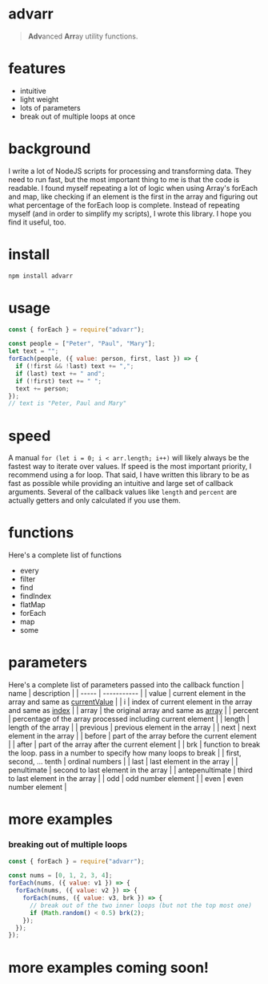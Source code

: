 # advarr
> **Adv**anced **Arr**ay utility functions.  

# features
- intuitive
- light weight
- lots of parameters
- break out of multiple loops at once

# background
I write a lot of NodeJS scripts for processing and transforming data.  They need to run fast, but the most important thing to me is that the code is readable.  I found myself repeating a lot of logic when using Array's forEach and map, like checking if an element is the first in the array and figuring out what percentage of the forEach loop is complete.  Instead of repeating myself (and in order to simplify my scripts), I wrote this library.  I hope you find it useful, too.

# install
```bash
npm install advarr
```

# usage
```javascript
const { forEach } = require("advarr");

const people = ["Peter", "Paul", "Mary"];
let text = "";
forEach(people, ({ value: person, first, last }) => {
  if (!first && !last) text += ",";
  if (last) text += " and";
  if (!first) text += " ";
  text += person;
});
// text is "Peter, Paul and Mary"
```

# speed
A manual `for (let i = 0; i < arr.length; i++)` will likely always be the fastest way to iterate over values. If speed is the most important priority, I recommend using a for loop.  That said, I have written this library to be as fast as possible while providing an intuitive and large set of callback arguments.  Several of the callback values like `length` and `percent` are actually getters and only calculated if you use them.

# functions
Here's a complete list of functions
- every
- filter
- find
- findIndex
- flatMap
- forEach
- map
- some

# parameters
Here's a complete list of parameters passed into the callback function
| name  | description |
| ----- | ----------- |
| value | current element in the array and same as [currentValue](https://developer.mozilla.org/en-US/docs/Web/JavaScript/Reference/Global_Objects/Array/map) |
| i     | index of current element in the array and same as [index](https://developer.mozilla.org/en-US/docs/Web/JavaScript/Reference/Global_Objects/Array/map) |
| array | the original array and same as [array](https://developer.mozilla.org/en-US/docs/Web/JavaScript/Reference/Global_Objects/Array/map) |
| percent | percentage of the array processed including current element |
| length | length of the array |
| previous | previous element in the array |
| next | next element in the array |
| before | part of the array before the current element |
| after | part of the array after the current element |
| brk | function to break the loop.  pass in a number to specify how many loops to break |
| first, second, ... tenth | ordinal numbers |
| last | last element in the array |
| penultimate | second to last element in the array |
| antepenultimate | third to last element in the array |
| odd | odd number element |
| even | even number element |

# more examples
### breaking out of multiple loops
```js
const { forEach } = require("advarr");

const nums = [0, 1, 2, 3, 4];
forEach(nums, ({ value: v1 }) => {
  forEach(nums, ({ value: v2 }) => {
    forEach(nums, ({ value: v3, brk }) => {
      // break out of the two inner loops (but not the top most one)
      if (Math.random() < 0.5) brk(2);
    });  
  });
});
```

# more examples coming soon!
